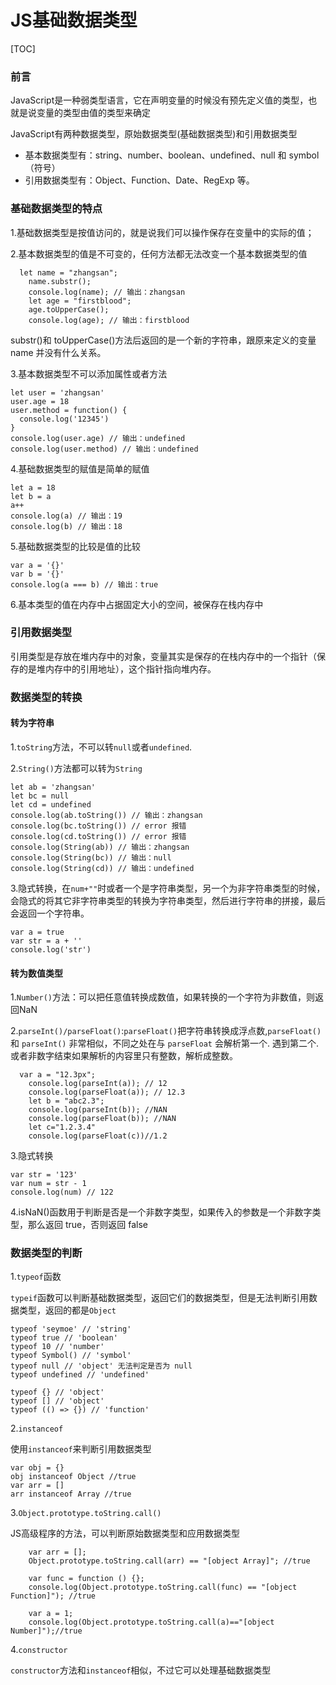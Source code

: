 # JS基础数据类型



[TOC]

### 前言

JavaScript是一种弱类型语言，它在声明变量的时候没有预先定义值的类型，也就是说变量的类型由值的类型来确定

JavaScript有两种数据类型，原始数据类型(基础数据类型)和引用数据类型

- 基本数据类型有：string、number、boolean、undefined、null 和 symbol（符号）
- 引用数据类型有：Object、Function、Date、RegExp 等。

### 基础数据类型的特点

1.基础数据类型是按值访问的，就是说我们可以操作保存在变量中的实际的值；

2.基本数据类型的值是不可变的，任何方法都无法改变一个基本数据类型的值

```
  let name = "zhangsan";
    name.substr();
    console.log(name); // 输出：zhangsan
    let age = "firstblood";
    age.toUpperCase();
    console.log(age); // 输出：firstblood
```

substr()和 toUpperCase()方法后返回的是一个新的字符串，跟原来定义的变量 name 并没有什么关系。

3.基本数据类型不可以添加属性或者方法

```
let user = 'zhangsan'
user.age = 18
user.method = function() {
  console.log('12345')
}
console.log(user.age) // 输出：undefined
console.log(user.method) // 输出：undefined
```

4.基础数据类型的赋值是简单的赋值

```
let a = 18
let b = a
a++
console.log(a) // 输出：19
console.log(b) // 输出：18
```

5.基础数据类型的比较是值的比较

```
var a = '{}'
var b = '{}'
console.log(a === b) // 输出：true
```

6.基本类型的值在内存中占据固定大小的空间，被保存在栈内存中

### 引用数据类型

引用类型是存放在堆内存中的对象，变量其实是保存的在栈内存中的一个指针（保存的是堆内存中的引用地址），这个指针指向堆内存。

### 数据类型的转换

#### 转为字符串

1.`toString`方法，不可以转`null`或者`undefined`.

2.`String()`方法都可以转为`String`

```
let ab = 'zhangsan'
let bc = null
let cd = undefined
console.log(ab.toString()) // 输出：zhangsan
console.log(bc.toString()) // error 报错
console.log(cd.toString()) // error 报错
console.log(String(ab)) // 输出：zhangsan
console.log(String(bc)) // 输出：null
console.log(String(cd)) // 输出：undefined
```

3.隐式转换，在`num+""`时或者一个是字符串类型，另一个为非字符串类型的时候，会隐式的将其它非字符串类型的转换为字符串类型，然后进行字符串的拼接，最后会返回一个字符串。

```
var a = true
var str = a + ''
console.log('str')
```

#### 转为数值类型

1.`Number()`方法：可以把任意值转换成数值，如果转换的一个字符为非数值，则返回NaN

2.`parseInt()/parseFloat()`:`parseFloat()`把字符串转换成浮点数,`parseFloat()`和 `parseInt()` 非常相似，不同之处在与 `parseFloat` 会解析第一个. 遇到第二个.或者非数字结束如果解析的内容里只有整数，解析成整数。

```
  var a = "12.3px";
    console.log(parseInt(a)); // 12
    console.log(parseFloat(a)); // 12.3
    let b = "abc2.3";
    console.log(parseInt(b)); //NAN
    console.log(parseFloat(b)); //NAN
    let c="1.2.3.4"
    console.log(parseFloat(c))//1.2
```

3.隐式转换

```
var str = '123'
var num = str - 1
console.log(num) // 122
```

4.isNaN()函数用于判断是否是一个非数字类型，如果传入的参数是一个非数字类型，那么返回 true，否则返回 false

### 数据类型的判断

1.`typeof`函数

`typeif`函数可以判断基础数据类型，返回它们的数据类型，但是无法判断引用数据类型，返回的都是`Object`

```
typeof 'seymoe' // 'string'
typeof true // 'boolean'
typeof 10 // 'number'
typeof Symbol() // 'symbol'
typeof null // 'object' 无法判定是否为 null
typeof undefined // 'undefined'

typeof {} // 'object'
typeof [] // 'object'
typeof (() => {}) // 'function'
```

2.`instanceof`

使用`instanceof`来判断引用数据类型

```
var obj = {}
obj instanceof Object //true
var arr = []
arr instanceof Array //true
```

3.`Object.prototype.toString.call()`

JS高级程序的方法，可以判断原始数据类型和应用数据类型

```
    var arr = [];
    Object.prototype.toString.call(arr) == "[object Array]"; //true

    var func = function () {};
    console.log(Object.prototype.toString.call(func) == "[object Function]"); //true

    var a = 1;
    console.log(Object.prototype.toString.call(a)=="[object Number]");//true
```

4.`constructor`

`constructor`方法和`instanceof`相似，不过它可以处理基础数据类型

